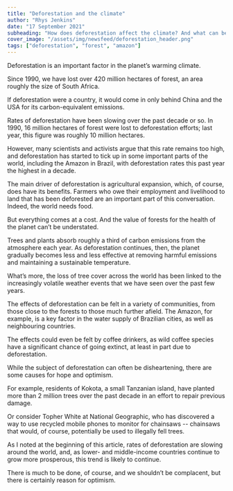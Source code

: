 ```yaml
---
title: "Deforestation and the climate"
author: "Rhys Jenkins"
date: "17 September 2021"
subheading: "How does deforestation affect the climate? And what can be done about the state of the world's forests in the coming decades?"
cover_image: "/assets/img/newsfeed/deforestation_header.png"
tags: ["deforestation", "forest", "amazon"]   
---
```


Deforestation is an important factor in the planet’s warming climate.

Since 1990, we have lost over 420 million hectares of forest, an area roughly the size of South Africa.

If deforestation were a country, it would come in only behind China and the USA for its carbon-equivalent emissions.   

Rates of deforestation have been slowing over the past decade or so. In 1990, 16 million hectares of forest were lost to deforestation efforts; last year, this figure was roughly 10 million hectares.

However, many scientists and activists argue that this rate remains too high, and deforestation has started to tick up in some important parts of the world, including the Amazon in Brazil, with deforestation rates this past year the highest in a decade.

The main driver of deforestation is agricultural expansion, which, of course, does have its benefits. Farmers who owe their employment and livelihood to land that has been deforested are an important part of this conversation. Indeed, the world needs food.

But everything comes at a cost. And the value of forests for the health of the planet can’t be understated.

Trees and plants absorb roughly a third of carbon emissions from the atmosphere each year. As deforestation continues, then, the planet gradually becomes less and less effective at removing harmful emissions and maintaining a sustainable temperature.

What’s more, the loss of tree cover across the world has been linked to the increasingly volatile weather events that we have seen over the past few years.

The effects of deforestation can be felt in a variety of communities, from those close to the forests to those much further afield. The Amazon, for example, is a key factor in the water supply of Brazilian cities, as well as neighbouring countries.

The effects could even be felt by coffee drinkers, as wild coffee species have a significant chance of going extinct, at least in part due to deforestation.

While the subject of deforestation can often be disheartening, there are some causes for hope and optimism. 

For example, residents of Kokota, a small Tanzanian island, have planted more than 2 million trees over the past decade in an effort to repair previous damage.

Or consider Topher White at National Geographic, who has discovered a way to use recycled mobile phones to monitor for chainsaws -- chainsaws that would, of course, potentially be used to illegally fell trees.

As I noted at the beginning of this article, rates of deforestation are slowing around the world, and, as lower- and middle-income countries continue to grow more prosperous, this trend is likely to continue.

There is much to be done, of course, and we shouldn’t be complacent, but there is certainly reason for optimism. 
